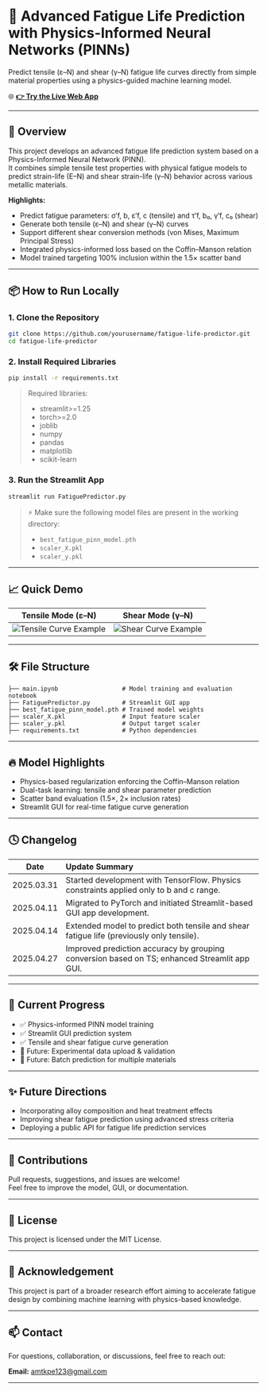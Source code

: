 # 🚀 Advanced Fatigue Life Prediction with Physics-Informed Neural Networks (PINNs)

Predict tensile (ε–N) and shear (γ–N) fatigue life curves directly from simple material properties using a physics-guided machine learning model.

🌐 **[👉 Try the Live Web App](https://fatigue-life-prediction-6zfzg2ae9wdtnan3cutbyi.streamlit.app/)**

---

## 📖 Overview

This project develops an advanced fatigue life prediction system based on a Physics-Informed Neural Network (PINN).  
It combines simple tensile test properties with physical fatigue models to predict strain-life (E–N) and shear strain-life (γ–N) behavior across various metallic materials.

**Highlights:**
- Predict fatigue parameters: σ′f, b, ε′f, c (tensile) and τ′f, b₀, γ′f, c₀ (shear)
- Generate both tensile (ε–N) and shear (γ–N) curves
- Support different shear conversion methods (von Mises, Maximum Principal Stress)
- Integrated physics-informed loss based on the Coffin–Manson relation
- Model trained targeting 100% inclusion within the 1.5× scatter band

---

## 📦 How to Run Locally

### 1. Clone the Repository
```bash
git clone https://github.com/yourusername/fatigue-life-predictor.git
cd fatigue-life-predictor
```

### 2. Install Required Libraries
```bash
pip install -r requirements.txt
```

> Required libraries:
> - streamlit>=1.25
> - torch>=2.0
> - joblib
> - numpy
> - pandas
> - matplotlib
> - scikit-learn

### 3. Run the Streamlit App
```bash
streamlit run FatiguePredictor.py
```

> ⚡ Make sure the following model files are present in the working directory:
> - `best_fatigue_pinn_model.pth`
> - `scaler_X.pkl`
> - `scaler_y.pkl`

---

## 📈 Quick Demo

| Tensile Mode (ε–N) | Shear Mode (γ–N) |
| :----------------: | :--------------: |
| ![Tensile Curve Example](path/to/tensile_example.png) | ![Shear Curve Example](path/to/shear_example.png) |

---

## 🛠️ File Structure

```text
├── main.ipynb                  # Model training and evaluation notebook
├── FatiguePredictor.py         # Streamlit GUI app
├── best_fatigue_pinn_model.pth # Trained model weights
├── scaler_X.pkl                # Input feature scaler
├── scaler_y.pkl                # Output target scaler
├── requirements.txt            # Python dependencies
```

---

## 🔥 Model Highlights

- Physics-based regularization enforcing the Coffin–Manson relation
- Dual-task learning: tensile and shear parameter prediction
- Scatter band evaluation (1.5×, 2× inclusion rates)
- Streamlit GUI for real-time fatigue curve generation

---

## 🕓 Changelog

| Date | Update Summary |
|:----:|:--------------|
| 2025.03.31 | Started development with TensorFlow. Physics constraints applied only to b and c range. |
| 2025.04.11 | Migrated to PyTorch and initiated Streamlit-based GUI app development. |
| 2025.04.14 | Extended model to predict both tensile and shear fatigue life (previously only tensile). |
| 2025.04.27 | Improved prediction accuracy by grouping conversion based on TS; enhanced Streamlit app GUI. |

---

## 🌟 Current Progress

- ✅ Physics-informed PINN model training
- ✅ Streamlit GUI prediction system
- ✅ Tensile and shear fatigue curve generation
- 🚧 Future: Experimental data upload & validation
- 🚧 Future: Batch prediction for multiple materials

---

## ✨ Future Directions

- Incorporating alloy composition and heat treatment effects
- Improving shear fatigue prediction using advanced stress criteria
- Deploying a public API for fatigue life prediction services

---

## 🤝 Contributions

Pull requests, suggestions, and issues are welcome!  
Feel free to improve the model, GUI, or documentation.

---

## 📜 License

This project is licensed under the MIT License.

---

## 📢 Acknowledgement

This project is part of a broader research effort aiming to accelerate fatigue design by combining machine learning with physics-based knowledge.

---

## 📫 Contact

For questions, collaboration, or discussions, feel free to reach out:

**Email:** amtkpe123@gmail.com

---
